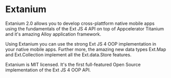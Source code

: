 # Extanium

Extanium 2.0 allows you to develop cross-plattform native mobile apps using the fundamentals 
of the Ext JS 4 API on top of Appcelerator Titanium and it's amazing Alloy application framework.

Using Extanium you can use the strong Ext JS 4 OOP implementation in your native mobile apps.
Further more, the amazing new data types Ext.Map and Ext.Collection implement all the Ext.data.Store features.

Extanium is MIT licensed. It's the first full-featured Open Source implementation of the Ext JS 4 OOP API.